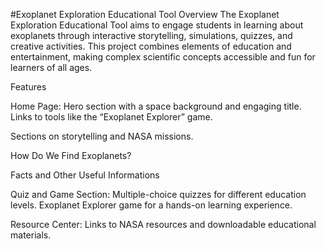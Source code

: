 #Exoplanet Exploration Educational Tool
Overview
The Exoplanet Exploration Educational Tool aims to engage students in learning about exoplanets through interactive storytelling, simulations, quizzes, and creative activities. This project combines elements of education and entertainment, making complex scientific concepts accessible and fun for learners of all ages.

Features

Home Page:
Hero section with a space background and engaging title.
Links to tools like the “Exoplanet Explorer” game.

Sections on storytelling and NASA missions.

How Do We Find Exoplanets? 

Facts and Other Useful Informations

Quiz and Game Section:
Multiple-choice quizzes for different education levels.
Exoplanet Explorer game for a hands-on learning experience.

Resource Center:
Links to NASA resources and downloadable educational materials.

